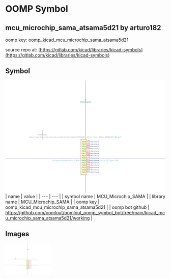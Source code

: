 # OOMP Symbol  
## mcu_microchip_sama_atsama5d21  by arturo182  
  
oomp key: oomp_kicad_mcu_microchip_sama_atsama5d21  
  
source repo at: [https://gitlab.com/kicad/libraries/kicad-symbols](https://gitlab.com/kicad/libraries/kicad-symbols)  
## Symbol  
  
[![working.png](working_600.png)](working.png)  
| name | value | 
| --- | --- | 
| symbol name | MCU_Microchip_SAMA | 
| library name | MCU_Microchip_SAMA | 
| oomp key | oomp_kicad_mcu_microchip_sama_atsama5d21 | 
| oomp bot github | https://github.com/oomlout/oomlout_oomp_symbol_bot/tree/main/kicad_mcu_microchip_sama_atsama5d21/working | 
## Images  
  
[![working.png](working_140.png)](working.png)  
